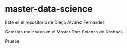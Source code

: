 # master-data-science

Este es el repositorio de Diego Álvarez Fernández

Cambios realizados en el Master Data Science de Kschool.

Prueba 
